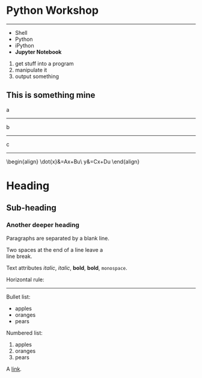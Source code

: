 
# Python Workshop
---------------

- Shell
- Python
- iPython
- **Jupyter Notebook**



1. get stuff into a program
2. manipulate it
3. output something

## This is something mine


a
_____
b
****
c

----
\begin{align}
\dot{x}&=Ax+Bu\\
y&=Cx+Du
\end{align}


Heading
=======
Sub-heading
-----------
### Another deeper heading
 
Paragraphs are separated
by a blank line.

Two spaces at the end of a line leave a  
line break.

Text attributes _italic_, *italic*, __bold__, **bold**, `monospace`.

Horizontal rule:

----

Bullet list:

  * apples
  * oranges
  * pears

Numbered list:

  1. apples
  2. oranges
  3. pears

A [link](http://example.com).


```python

```
